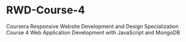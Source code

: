 # RWD-Course-4
Coursera Responsive Website Development and Design Specialization Course 4 Web Application Development with JavaScript and MongoDB
